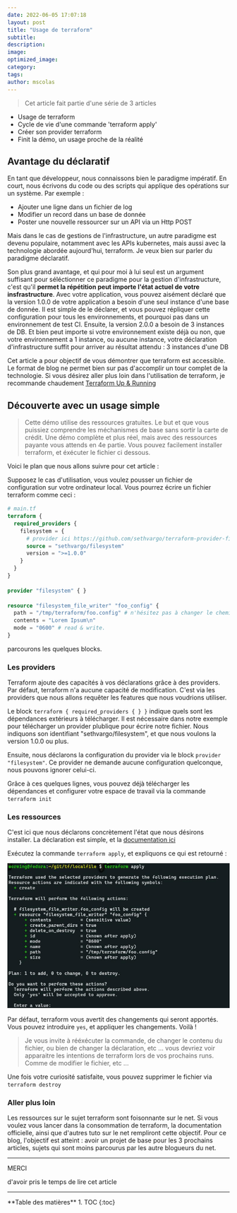 ```yaml
---
date: 2022-06-05 17:07:18
layout: post
title: "Usage de terraform"
subtitle:
description:
image:
optimized_image:
category:
tags:
author: mscolas
---
```


> Cet article fait partie d'une série de 3 articles
* Usage de terraform
* Cycle de vie d'une commande 'terraform apply'
* Créer son provider terraform 
* Finit la démo, un usage proche de la réalité


## Avantage du déclaratif

En tant que développeur, nous connaissons bien le paradigme impératif. En court, nous écrivons du code ou des scripts qui applique des opérations sur un système. Par exemple :
* Ajouter une ligne dans un fichier de log
* Modifier un record dans un base de donnée
* Poster une nouvelle ressourcer sur un API via un Http POST

Mais dans le cas de gestions de l'infrastructure, un autre paradigme est devenu populaire, notamment avec les APIs kubernetes, mais aussi avec la technologie abordée aujourd'hui, terraform. Je veux bien sur parler du paradigme déclaratif.

Son plus grand avantage, et qui pour moi à lui seul est un argument suffisant pour séléctionner ce paradigme pour la gestion d'infrastructure, c'est qu'il **permet la répétition peut importe l'état actuel de votre insfrastructure**. Avec votre application, vous pouvez aisément déclaré que la version 1.0.0 de votre application a besoin d'une seul instance d'une base de donnée. Il est simple de le déclarer, et vous pouvez répliquer cette configuration pour tous les environnements, et pourquoi pas dans un environnement de test CI. Ensuite, la version 2.0.0 a besoin de 3 instances de DB. Et bien peut importe si votre environnement existe déjà ou non, que votre environnement a 1 instance, ou aucune instance, votre déclaration d'infrastructure suffit pour arriver au résultat attendu : 3 instances d'une DB

Cet article a pour objectif de vous démontrer que terraform est accessible. Le format de blog ne permet bien sur pas d'accomplir un tour complet de la technologie. Si vous désirez aller plus loin dans l'utilisation de terraform, je recommande chaudement [Terraform Up & Running](https://www.oreilly.com/library/view/terraform-up-and/9781098116736/)

## Découverte avec un usage simple

> Cette démo utilise des ressources gratuites. Le but et que vous puissiez comprendre les méchanismes de base sans sortir la carte de crédit. Une démo complète et plus réel, mais avec des ressources payante vous attends en 4e partie. Vous pouvez facilement installer terraform, et éxécuter le fichier ci dessous.

Voici le plan que nous allons suivre pour cet article :

Supposez le cas d'utilisation, vous voulez pousser un fichier de configuration sur votre ordinateur local. Vous pourrez écrire un fichier terraform comme ceci :

```terraform
# main.tf
terraform {
  required_providers {
    filesystem = {
      # provider ici https://github.com/sethvargo/terraform-provider-filesystem
      source = "sethvargo/filesystem"
      version = ">=1.0.0"
    }
  }
}

provider "filesystem" { }

resource "filesystem_file_writer" "foo_config" {
  path = "/tmp/terraform/foo.config" # n'hésitez pas à changer le chemin d'accès dans le cas où vous travaillez sous windows
  contents = "Lorem Ipsum\n"
  mode = "0600" # read & write.
}
```

parcourons les quelques blocks.

### Les providers

Terraform ajoute des capacités à vos déclarations grâce à des providers. Par défaut, terraform n'a aucune capacité de modification. C'est via les providers que nous allons requêter les features que nous voudrions utiliser.

Le block `terraform { required_providers { } }` indique quels sont les dépendances extérieurs à télécharger. Il est nécessaire dans notre exemple pour télécharger un provider plublique pour écrire notre fichier. Nous indiquons son identifiant "sethvargo/filesystem", et que nous voulons la version 1.0.0 ou plus.

Ensuite, nous déclarons la configuration du provider via le block `provider "filesystem"`. Ce provider ne demande aucune configuration quelconque, nous pouvons ignorer celui-ci.

Grâce à ces quelques lignes, vous pouvez déjà télécharger les dépendances et configurer votre espace de travail via la commande `terraform init`

### Les ressources

C'est ici que nous déclarons concrètement l'état que nous désirons installer. La déclaration est simple, et la [documentation ici](https://registry.terraform.io/providers/sethvargo/filesystem/latest/docs/resources/file_writer)

Exécutez la commande `terraform apply`, et expliquons ce qui est retourné :

![terraform-apply-result](/assets/img/terraform-usage/terraform-apply-result.jpg)

Par défaut, terraform vous avertit des changements qui seront apportés. Vous pouvez introduire `yes`, et appliquer les changements. Voilà !

> Je vous invite à rééxécuter la commande, de changer le contenu du fichier, ou bien de changer la déclaration, etc ... vous devriez voir apparaitre les intentions de terraform lors de vos prochains runs. Comme de modifier le fichier, etc ...

Une fois votre curiosité satisfaite, vous pouvez supprimer le fichier via `terraform destroy`


### Aller plus loin

Les ressources sur le sujet terraform sont foisonnante sur le net. Si vous voulez vous lancer dans la consommation de terraform, la documentation officielle, ainsi que d'autres tuto sur le net rempliront cette objectif. Pour ce blog, l'objectif est atteint : avoir un projet de base pour les 3 prochains articles, sujets qui sont moins parcourus par les autre blogueurs du net.

---
<div class="gratitude">
    <span>MERCI</span>
    <p>d'avoir pris le temps de lire cet article</p>
</div>

---

<div id="toc"></div>
**Table des matières**
1. TOC
{:toc}

